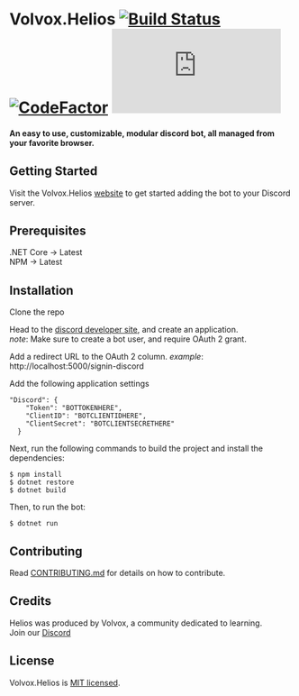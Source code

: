 

# Volvox.Helios [![Build Status](https://travis-ci.org/VolvoxCommunity/Volvox.Helios.svg?branch=master)](https://travis-ci.org/VolvoxCommunity/Volvox.Helios) [![CodeFactor](https://www.codefactor.io/repository/github/volvoxcommunity/volvox.helios/badge)](https://www.codefactor.io/repository/github/volvoxcommunity/volvox.helios) [![Discord](https://discordapp.com/api/guilds/468467000344313866/widget.json)](https://discord.gg/jReSmc3)
#### An easy to use, customizable, modular discord bot, all managed from your favorite browser.

## Getting Started
Visit the Volvox.Helios [website](http://www.volvox.tech) to get started adding the bot to your Discord server.

## Prerequisites
.NET Core ->  Latest  
NPM -> Latest

## Installation
Clone the repo

Head to the [discord developer site](https://discordapp.com/developers/applications/), and create an application.  
 _note_: Make sure to create a bot user, and require OAuth 2 grant.

 Add a redirect URL to the OAuth 2 column.
_example_: http://localhost:5000/signin-discord

Add the following application settings

```
"Discord": { 
    "Token": "BOTTOKENHERE",
    "ClientID": "BOTCLIENTIDHERE",
    "ClientSecret": "BOTCLIENTSECRETHERE"
  }
```

Next, run the following commands to build the project and install the dependencies:
```
$ npm install
$ dotnet restore
$ dotnet build
```

Then, to run the bot:  
```
$ dotnet run
```


## Contributing
Read [CONTRIBUTING.md](https://github.com/VolvoxCommunity/Volvox.Helios/blob/master/CONTRIBUTING.md) for details on how to contribute.  

## Credits
Helios was produced by Volvox, a community dedicated to learning.  
Join our [Discord](https://discord.gg/W45xA4t)


## License
Volvox.Helios is [MIT licensed](https://github.com/VolvoxCommunity/Volvox.Helios/blob/master/LICENSE).
